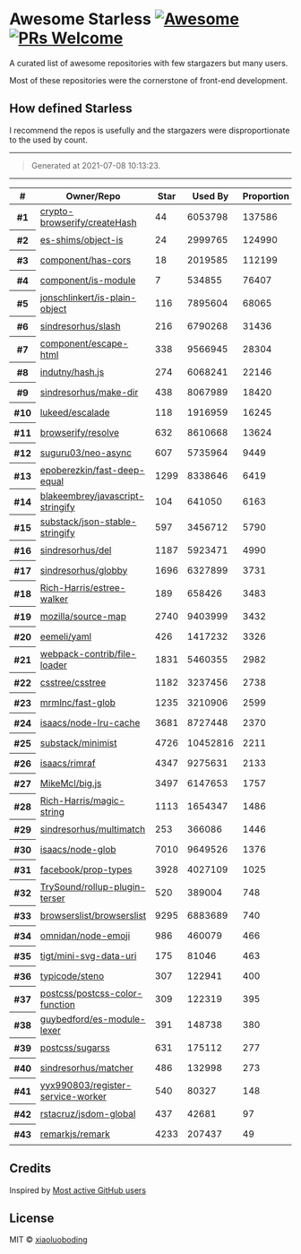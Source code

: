 
# Awesome Starless [![Awesome](https://awesome.re/badge.svg)](https://awesome.re) [![PRs Welcome](https://img.shields.io/badge/PRs-welcome-brightgreen.svg?style=flat-square)](http://makeapullrequest.com)

A curated list of awesome repositories with few stargazers but many users.

Most of these repositories were the cornerstone of front-end development.

## How defined **Starless**

I recommend the repos is usefully and the stargazers were disproportionate to the used by count.

---

> Generated at 2021-07-08 10:13:23.

---

<table cellspacing="0">
  <thead>
    <th scope="col">#</th>
    <th scope="col">Owner/Repo</th>
    <th scope="col">Star</th>
    <!-- Language currently disabled: GitHub returns 'Shell' for most users <th scope="col">Language</th> -->
    <th scope="col">Used By</th>
    <th scope="col">Proportion</th>
    <th scope="col" width="30">Picture</th>
  </thead>
  <tbody>
    
  <tr>
    <th scope="row">#1</th>
    <td><a href="https://github.com/crypto-browserify/createHash">crypto-browserify/createHash</a></td>
    <td>44</td>
    <td>6053798</td>
    <td>137586</td>
    <td><a target="_black" href="https://github.com/crypto-browserify"><img width="30" height="30" src="https://avatars.githubusercontent.com/u/6728527?v=4"></a></td></tr>
  </tr>
          
  <tr>
    <th scope="row">#2</th>
    <td><a href="https://github.com/es-shims/object-is">es-shims/object-is</a></td>
    <td>24</td>
    <td>2999765</td>
    <td>124990</td>
    <td><a target="_black" href="https://github.com/es-shims"><img width="30" height="30" src="https://avatars.githubusercontent.com/u/6288429?v=4"></a></td></tr>
  </tr>
          
  <tr>
    <th scope="row">#3</th>
    <td><a href="https://github.com/component/has-cors">component/has-cors</a></td>
    <td>18</td>
    <td>2019585</td>
    <td>112199</td>
    <td><a target="_black" href="https://github.com/component"><img width="30" height="30" src="https://avatars.githubusercontent.com/u/1687071?v=4"></a></td></tr>
  </tr>
          
  <tr>
    <th scope="row">#4</th>
    <td><a href="https://github.com/component/is-module">component/is-module</a></td>
    <td>7</td>
    <td>534855</td>
    <td>76407</td>
    <td><a target="_black" href="https://github.com/component"><img width="30" height="30" src="https://avatars.githubusercontent.com/u/1687071?v=4"></a></td></tr>
  </tr>
          
  <tr>
    <th scope="row">#5</th>
    <td><a href="https://github.com/jonschlinkert/is-plain-object">jonschlinkert/is-plain-object</a></td>
    <td>116</td>
    <td>7895604</td>
    <td>68065</td>
    <td><a target="_black" href="https://github.com/jonschlinkert"><img width="30" height="30" src="https://avatars.githubusercontent.com/u/383994?v=4"></a></td></tr>
  </tr>
          
  <tr>
    <th scope="row">#6</th>
    <td><a href="https://github.com/sindresorhus/slash">sindresorhus/slash</a></td>
    <td>216</td>
    <td>6790268</td>
    <td>31436</td>
    <td><a target="_black" href="https://github.com/sindresorhus"><img width="30" height="30" src="https://avatars.githubusercontent.com/u/170270?v=4"></a></td></tr>
  </tr>
          
  <tr>
    <th scope="row">#7</th>
    <td><a href="https://github.com/component/escape-html">component/escape-html</a></td>
    <td>338</td>
    <td>9566945</td>
    <td>28304</td>
    <td><a target="_black" href="https://github.com/component"><img width="30" height="30" src="https://avatars.githubusercontent.com/u/1687071?v=4"></a></td></tr>
  </tr>
          
  <tr>
    <th scope="row">#8</th>
    <td><a href="https://github.com/indutny/hash.js">indutny/hash.js</a></td>
    <td>274</td>
    <td>6068241</td>
    <td>22146</td>
    <td><a target="_black" href="https://github.com/indutny"><img width="30" height="30" src="https://avatars.githubusercontent.com/u/238531?v=4"></a></td></tr>
  </tr>
          
  <tr>
    <th scope="row">#9</th>
    <td><a href="https://github.com/sindresorhus/make-dir">sindresorhus/make-dir</a></td>
    <td>438</td>
    <td>8067989</td>
    <td>18420</td>
    <td><a target="_black" href="https://github.com/sindresorhus"><img width="30" height="30" src="https://avatars.githubusercontent.com/u/170270?v=4"></a></td></tr>
  </tr>
          
  <tr>
    <th scope="row">#10</th>
    <td><a href="https://github.com/lukeed/escalade">lukeed/escalade</a></td>
    <td>118</td>
    <td>1916959</td>
    <td>16245</td>
    <td><a target="_black" href="https://github.com/lukeed"><img width="30" height="30" src="https://avatars.githubusercontent.com/u/5855893?v=4"></a></td></tr>
  </tr>
          
  <tr>
    <th scope="row">#11</th>
    <td><a href="https://github.com/browserify/resolve">browserify/resolve</a></td>
    <td>632</td>
    <td>8610668</td>
    <td>13624</td>
    <td><a target="_black" href="https://github.com/browserify"><img width="30" height="30" src="https://avatars.githubusercontent.com/u/6320506?v=4"></a></td></tr>
  </tr>
          
  <tr>
    <th scope="row">#12</th>
    <td><a href="https://github.com/suguru03/neo-async">suguru03/neo-async</a></td>
    <td>607</td>
    <td>5735964</td>
    <td>9449</td>
    <td><a target="_black" href="https://github.com/suguru03"><img width="30" height="30" src="https://avatars.githubusercontent.com/u/8013633?v=4"></a></td></tr>
  </tr>
          
  <tr>
    <th scope="row">#13</th>
    <td><a href="https://github.com/epoberezkin/fast-deep-equal">epoberezkin/fast-deep-equal</a></td>
    <td>1299</td>
    <td>8338646</td>
    <td>6419</td>
    <td><a target="_black" href="https://github.com/epoberezkin"><img width="30" height="30" src="https://avatars.githubusercontent.com/u/2769109?v=4"></a></td></tr>
  </tr>
          
  <tr>
    <th scope="row">#14</th>
    <td><a href="https://github.com/blakeembrey/javascript-stringify">blakeembrey/javascript-stringify</a></td>
    <td>104</td>
    <td>641050</td>
    <td>6163</td>
    <td><a target="_black" href="https://github.com/blakeembrey"><img width="30" height="30" src="https://avatars.githubusercontent.com/u/1088987?v=4"></a></td></tr>
  </tr>
          
  <tr>
    <th scope="row">#15</th>
    <td><a href="https://github.com/substack/json-stable-stringify">substack/json-stable-stringify</a></td>
    <td>597</td>
    <td>3456712</td>
    <td>5790</td>
    <td><a target="_black" href="https://github.com/substack"><img width="30" height="30" src="https://avatars.githubusercontent.com/u/12631?v=4"></a></td></tr>
  </tr>
          
  <tr>
    <th scope="row">#16</th>
    <td><a href="https://github.com/sindresorhus/del">sindresorhus/del</a></td>
    <td>1187</td>
    <td>5923471</td>
    <td>4990</td>
    <td><a target="_black" href="https://github.com/sindresorhus"><img width="30" height="30" src="https://avatars.githubusercontent.com/u/170270?v=4"></a></td></tr>
  </tr>
          
  <tr>
    <th scope="row">#17</th>
    <td><a href="https://github.com/sindresorhus/globby">sindresorhus/globby</a></td>
    <td>1696</td>
    <td>6327899</td>
    <td>3731</td>
    <td><a target="_black" href="https://github.com/sindresorhus"><img width="30" height="30" src="https://avatars.githubusercontent.com/u/170270?v=4"></a></td></tr>
  </tr>
          
  <tr>
    <th scope="row">#18</th>
    <td><a href="https://github.com/Rich-Harris/estree-walker">Rich-Harris/estree-walker</a></td>
    <td>189</td>
    <td>658426</td>
    <td>3483</td>
    <td><a target="_black" href="https://github.com/Rich-Harris"><img width="30" height="30" src="https://avatars.githubusercontent.com/u/1162160?v=4"></a></td></tr>
  </tr>
          
  <tr>
    <th scope="row">#19</th>
    <td><a href="https://github.com/mozilla/source-map">mozilla/source-map</a></td>
    <td>2740</td>
    <td>9403999</td>
    <td>3432</td>
    <td><a target="_black" href="https://github.com/mozilla"><img width="30" height="30" src="https://avatars.githubusercontent.com/u/131524?v=4"></a></td></tr>
  </tr>
          
  <tr>
    <th scope="row">#20</th>
    <td><a href="https://github.com/eemeli/yaml">eemeli/yaml</a></td>
    <td>426</td>
    <td>1417232</td>
    <td>3326</td>
    <td><a target="_black" href="https://github.com/eemeli"><img width="30" height="30" src="https://avatars.githubusercontent.com/u/617000?v=4"></a></td></tr>
  </tr>
          
  <tr>
    <th scope="row">#21</th>
    <td><a href="https://github.com/webpack-contrib/file-loader">webpack-contrib/file-loader</a></td>
    <td>1831</td>
    <td>5460355</td>
    <td>2982</td>
    <td><a target="_black" href="https://github.com/webpack-contrib"><img width="30" height="30" src="https://avatars.githubusercontent.com/u/25012217?v=4"></a></td></tr>
  </tr>
          
  <tr>
    <th scope="row">#22</th>
    <td><a href="https://github.com/csstree/csstree">csstree/csstree</a></td>
    <td>1182</td>
    <td>3237456</td>
    <td>2738</td>
    <td><a target="_black" href="https://github.com/csstree"><img width="30" height="30" src="https://avatars.githubusercontent.com/u/18097402?v=4"></a></td></tr>
  </tr>
          
  <tr>
    <th scope="row">#23</th>
    <td><a href="https://github.com/mrmlnc/fast-glob">mrmlnc/fast-glob</a></td>
    <td>1235</td>
    <td>3210906</td>
    <td>2599</td>
    <td><a target="_black" href="https://github.com/mrmlnc"><img width="30" height="30" src="https://avatars.githubusercontent.com/u/7034281?v=4"></a></td></tr>
  </tr>
          
  <tr>
    <th scope="row">#24</th>
    <td><a href="https://github.com/isaacs/node-lru-cache">isaacs/node-lru-cache</a></td>
    <td>3681</td>
    <td>8727448</td>
    <td>2370</td>
    <td><a target="_black" href="https://github.com/isaacs"><img width="30" height="30" src="https://avatars.githubusercontent.com/u/9287?v=4"></a></td></tr>
  </tr>
          
  <tr>
    <th scope="row">#25</th>
    <td><a href="https://github.com/substack/minimist">substack/minimist</a></td>
    <td>4726</td>
    <td>10452816</td>
    <td>2211</td>
    <td><a target="_black" href="https://github.com/substack"><img width="30" height="30" src="https://avatars.githubusercontent.com/u/12631?v=4"></a></td></tr>
  </tr>
          
  <tr>
    <th scope="row">#26</th>
    <td><a href="https://github.com/isaacs/rimraf">isaacs/rimraf</a></td>
    <td>4347</td>
    <td>9275631</td>
    <td>2133</td>
    <td><a target="_black" href="https://github.com/isaacs"><img width="30" height="30" src="https://avatars.githubusercontent.com/u/9287?v=4"></a></td></tr>
  </tr>
          
  <tr>
    <th scope="row">#27</th>
    <td><a href="https://github.com/MikeMcl/big.js">MikeMcl/big.js</a></td>
    <td>3497</td>
    <td>6147653</td>
    <td>1757</td>
    <td><a target="_black" href="https://github.com/MikeMcl"><img width="30" height="30" src="https://avatars.githubusercontent.com/u/921201?v=4"></a></td></tr>
  </tr>
          
  <tr>
    <th scope="row">#28</th>
    <td><a href="https://github.com/Rich-Harris/magic-string">Rich-Harris/magic-string</a></td>
    <td>1113</td>
    <td>1654347</td>
    <td>1486</td>
    <td><a target="_black" href="https://github.com/Rich-Harris"><img width="30" height="30" src="https://avatars.githubusercontent.com/u/1162160?v=4"></a></td></tr>
  </tr>
          
  <tr>
    <th scope="row">#29</th>
    <td><a href="https://github.com/sindresorhus/multimatch">sindresorhus/multimatch</a></td>
    <td>253</td>
    <td>366086</td>
    <td>1446</td>
    <td><a target="_black" href="https://github.com/sindresorhus"><img width="30" height="30" src="https://avatars.githubusercontent.com/u/170270?v=4"></a></td></tr>
  </tr>
          
  <tr>
    <th scope="row">#30</th>
    <td><a href="https://github.com/isaacs/node-glob">isaacs/node-glob</a></td>
    <td>7010</td>
    <td>9649526</td>
    <td>1376</td>
    <td><a target="_black" href="https://github.com/isaacs"><img width="30" height="30" src="https://avatars.githubusercontent.com/u/9287?v=4"></a></td></tr>
  </tr>
          
  <tr>
    <th scope="row">#31</th>
    <td><a href="https://github.com/facebook/prop-types">facebook/prop-types</a></td>
    <td>3928</td>
    <td>4027109</td>
    <td>1025</td>
    <td><a target="_black" href="https://github.com/facebook"><img width="30" height="30" src="https://avatars.githubusercontent.com/u/69631?v=4"></a></td></tr>
  </tr>
          
  <tr>
    <th scope="row">#32</th>
    <td><a href="https://github.com/TrySound/rollup-plugin-terser">TrySound/rollup-plugin-terser</a></td>
    <td>520</td>
    <td>389004</td>
    <td>748</td>
    <td><a target="_black" href="https://github.com/TrySound"><img width="30" height="30" src="https://avatars.githubusercontent.com/u/5635476?v=4"></a></td></tr>
  </tr>
          
  <tr>
    <th scope="row">#33</th>
    <td><a href="https://github.com/browserslist/browserslist">browserslist/browserslist</a></td>
    <td>9295</td>
    <td>6883689</td>
    <td>740</td>
    <td><a target="_black" href="https://github.com/browserslist"><img width="30" height="30" src="https://avatars.githubusercontent.com/u/37521022?v=4"></a></td></tr>
  </tr>
          
  <tr>
    <th scope="row">#34</th>
    <td><a href="https://github.com/omnidan/node-emoji">omnidan/node-emoji</a></td>
    <td>986</td>
    <td>460079</td>
    <td>466</td>
    <td><a target="_black" href="https://github.com/omnidan"><img width="30" height="30" src="https://avatars.githubusercontent.com/u/668674?v=4"></a></td></tr>
  </tr>
          
  <tr>
    <th scope="row">#35</th>
    <td><a href="https://github.com/tigt/mini-svg-data-uri">tigt/mini-svg-data-uri</a></td>
    <td>175</td>
    <td>81046</td>
    <td>463</td>
    <td><a target="_black" href="https://github.com/tigt"><img width="30" height="30" src="https://avatars.githubusercontent.com/u/8072522?v=4"></a></td></tr>
  </tr>
          
  <tr>
    <th scope="row">#36</th>
    <td><a href="https://github.com/typicode/steno">typicode/steno</a></td>
    <td>307</td>
    <td>122941</td>
    <td>400</td>
    <td><a target="_black" href="https://github.com/typicode"><img width="30" height="30" src="https://avatars.githubusercontent.com/u/5502029?v=4"></a></td></tr>
  </tr>
          
  <tr>
    <th scope="row">#37</th>
    <td><a href="https://github.com/postcss/postcss-color-function">postcss/postcss-color-function</a></td>
    <td>309</td>
    <td>122319</td>
    <td>395</td>
    <td><a target="_black" href="https://github.com/postcss"><img width="30" height="30" src="https://avatars.githubusercontent.com/u/8296347?v=4"></a></td></tr>
  </tr>
          
  <tr>
    <th scope="row">#38</th>
    <td><a href="https://github.com/guybedford/es-module-lexer">guybedford/es-module-lexer</a></td>
    <td>391</td>
    <td>148738</td>
    <td>380</td>
    <td><a target="_black" href="https://github.com/guybedford"><img width="30" height="30" src="https://avatars.githubusercontent.com/u/598730?v=4"></a></td></tr>
  </tr>
          
  <tr>
    <th scope="row">#39</th>
    <td><a href="https://github.com/postcss/sugarss">postcss/sugarss</a></td>
    <td>631</td>
    <td>175112</td>
    <td>277</td>
    <td><a target="_black" href="https://github.com/postcss"><img width="30" height="30" src="https://avatars.githubusercontent.com/u/8296347?v=4"></a></td></tr>
  </tr>
          
  <tr>
    <th scope="row">#40</th>
    <td><a href="https://github.com/sindresorhus/matcher">sindresorhus/matcher</a></td>
    <td>486</td>
    <td>132998</td>
    <td>273</td>
    <td><a target="_black" href="https://github.com/sindresorhus"><img width="30" height="30" src="https://avatars.githubusercontent.com/u/170270?v=4"></a></td></tr>
  </tr>
          
  <tr>
    <th scope="row">#41</th>
    <td><a href="https://github.com/yyx990803/register-service-worker">yyx990803/register-service-worker</a></td>
    <td>540</td>
    <td>80327</td>
    <td>148</td>
    <td><a target="_black" href="https://github.com/yyx990803"><img width="30" height="30" src="https://avatars.githubusercontent.com/u/499550?v=4"></a></td></tr>
  </tr>
          
  <tr>
    <th scope="row">#42</th>
    <td><a href="https://github.com/rstacruz/jsdom-global">rstacruz/jsdom-global</a></td>
    <td>437</td>
    <td>42681</td>
    <td>97</td>
    <td><a target="_black" href="https://github.com/rstacruz"><img width="30" height="30" src="https://avatars.githubusercontent.com/u/74385?v=4"></a></td></tr>
  </tr>
          
  <tr>
    <th scope="row">#43</th>
    <td><a href="https://github.com/remarkjs/remark">remarkjs/remark</a></td>
    <td>4233</td>
    <td>207437</td>
    <td>49</td>
    <td><a target="_black" href="https://github.com/remarkjs"><img width="30" height="30" src="https://avatars.githubusercontent.com/u/16309564?v=4"></a></td></tr>
  </tr>
          
  </tbody>
</table>

## Credits

Inspired by [Most active GitHub users](https://gist.github.com/paulmillr/2657075)

## License

MIT © [xiaoluoboding](https://github.com/xiaoluoboding)


